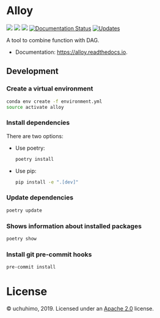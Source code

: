 # Alloy

[![](https://img.shields.io/pypi/v/alloy.svg)](https://pypi.python.org/pypi/alloy)
[![](https://img.shields.io/travis/uchuhimo/alloy.svg)](https://travis-ci.org/uchuhimo/alloy)
[![](https://github.com/uchuhimo/alloy/workflows/Python%20package/badge.svg)](https://github.com/uchuhimo/alloy/actions)
[![Documentation Status](https://readthedocs.org/projects/alloy/badge/?version=latest)](https://alloy.readthedocs.io/en/latest/?badge=latest)
[![Updates](https://pyup.io/repos/github/uchuhimo/alloy/shield.svg)](https://pyup.io/repos/github/uchuhimo/alloy/)

A tool to combine function with DAG.

- Documentation: https://alloy.readthedocs.io.

## Development

### Create a virtual environment

```bash
conda env create -f environment.yml
source activate alloy
```

### Install dependencies

There are two options:

- Use poetry:
    ```bash
    poetry install
    ```
- Use pip:
    ```bash
    pip install -e ".[dev]"
    ```

### Update dependencies

```bash
poetry update
```

### Shows information about installed packages

```bash
poetry show
```

### Install git pre-commit hooks

```bash
pre-commit install
```

# License

© uchuhimo, 2019. Licensed under an [Apache 2.0](./LICENSE) license.
